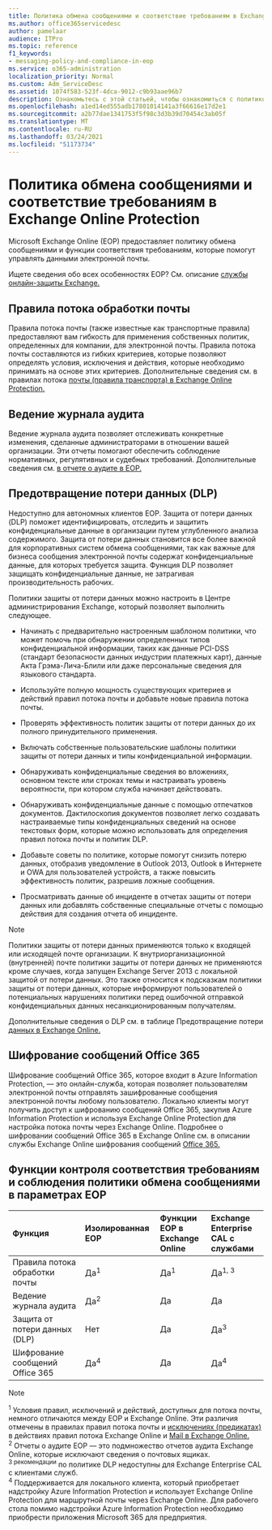 ```yaml
---
title: Политика обмена сообщениями и соответствие требованиям в Exchange Online Protection
ms.author: office365servicedesc
author: pamelaar
audience: ITPro
ms.topic: reference
f1_keywords:
- messaging-policy-and-compliance-in-eop
ms.service: o365-administration
localization_priority: Normal
ms.custom: Adm_ServiceDesc
ms.assetid: 1074f583-523f-4dca-9012-c9b93aae96b7
description: Ознакомьтесь с этой статьей, чтобы ознакомиться с политикой обмена сообщениями и функциями соответствия требованиям в Microsoft Exchange Online Защиты (EOP).
ms.openlocfilehash: a1ed14ed555adb17801014141a3f66616e17d2e1
ms.sourcegitcommit: a2b77dae1341753f5f98c3d3b39d70454c3ab05f
ms.translationtype: MT
ms.contentlocale: ru-RU
ms.lasthandoff: 03/24/2021
ms.locfileid: "51173734"
---
```

# <a name="messaging-policy-and-compliance-in-exchange-online-protection"></a>Политика обмена сообщениями и соответствие требованиям в Exchange Online Protection

Microsoft Exchange Online (EOP) предоставляет политику обмена сообщениями и функции соответствия требованиям, которые помогут управлять данными электронной почты.

Ищете сведения обо всех особенностях EOP? См. описание [службы онлайн-защиты Exchange.](exchange-online-protection-service-description.md)

## <a name="mail-flow-rules"></a>Правила потока обработки почты

Правила потока почты (также известные как транспортные правила) предоставляют вам гибкость для применения собственных политик, определенных для компании, для электронной почты. Правила потока почты составляются из гибких критериев, которые позволяют определять условия, исключения и действия, которые необходимо принимать на основе этих критериев. Дополнительные сведения см. в правилах потока [почты (правила транспорта) в Exchange Online Protection.](/microsoft-365/security/office-365-security/mail-flow-rules-transport-rules-0)

## <a name="audit-logging"></a>Ведение журнала аудита

Ведение журнала аудита позволяет отслеживать конкретные изменения, сделанные администраторами в отношении вашей организации. Эти отчеты помогают обеспечить соблюдение нормативных, регулятивных и судебных требований. Дополнительные сведения см. [в отчете о аудите в EOP.](/microsoft-365/security/office-365-security/auditing-reports-in-eop)

## <a name="data-loss-prevention-dlp"></a>Предотвращение потери данных (DLP)

Недоступно для автономных клиентов EOP. Защита от потери данных (DLP) поможет идентифицировать, отследить и защитить конфиденциальные данные в организации путем углубленного анализа содержимого. Защита от потери данных становится все более важной для корпоративных систем обмена сообщениями, так как важные для бизнеса сообщения электронной почты содержат конфиденциальные данные, для которых требуется защита. Функция DLP позволяет защищать конфиденциальные данные, не затрагивая производительность рабочих.

Политики защиты от потери данных можно настроить в Центре администрирования Exchange, который позволяет выполнить следующее.

- Начинать с предварительно настроенным шаблоном политики, что может помочь при обнаружении определенных типов конфиденциальной информации, таких как данные PCI-DSS (стандарт безопасности данных индустрии платежных карт), данные Акта Грэма-Лича-Блили или даже персональные сведения для языкового стандарта.

- Используйте полную мощность существующих критериев и действий правил потока почты и добавьте новые правила потока почты.

- Проверять эффективность политик защиты от потери данных до их полного принудительного применения.

- Включать собственные пользовательские шаблоны политики защиты от потери данных и типы конфиденциальной информации.

- Обнаруживать конфиденциальные сведения во вложениях, основном тексте или строках темы и настраивать уровень вероятности, при котором служба начинает действовать.

- Обнаруживать конфиденциальные данные с помощью отпечатков документов. Дактилоскопия документов позволяет легко создавать настраиваемые типы конфиденциальных сведений на основе текстовых форм, которые можно использовать для определения правил потока почты и политик DLP.

- Добавьте советы по политике, которые помогут снизить потерю данных, отобразив уведомление в Outlook 2013, Outlook в Интернете и OWA для пользователей устройств, а также повысить эффективность политик, разрешив ложные сообщения.

- Просматривать данные об инциденте в отчетах защиты от потери данных или добавлять собственные специальные отчеты с помощью действия для создания отчета об инциденте.

> [!NOTE]
> Политики защиты от потери данных применяются только к входящей или исходящей почте организации. К внутриорганизационной (внутренней) почте политики защиты от потери данных не применяются кроме случаев, когда запущен Exchange Server 2013 с локальной защитой от потери данных. Это также относится к подсказкам политики защиты от потери данных, которые информируют пользователей о потенциальных нарушениях политики перед ошибочной отправкой конфиденциальных данных несанкционированным получателям.

Дополнительные сведения о DLP см. в таблице Предотвращение потери [данных в Exchange Online.](/exchange/security-and-compliance/data-loss-prevention/data-loss-prevention)

## <a name="office-365-message-encryption"></a>Шифрование сообщений Office 365

Шифрование сообщений Office 365, которое входит в Azure Information Protection, — это онлайн-служба, которая позволяет пользователям электронной почты отправлять зашифрованные сообщения электронной почты любому пользователю. Локально клиенты могут получить доступ к шифрованию сообщений Office 365, закупив Azure Information Protection и используя Exchange Online Protection для настройка потока почты через Exchange Online. Подробнее о шифровании сообщений Office 365 в Exchange Online см. в описании службы Exchange Online шифрования сообщений [Office 365.](../exchange-online-service-description/message-policy-and-compliance.md#office-365-message-encryption)

## <a name="messaging-policy-and-compliance-features-across-eop-options"></a>Функции контроля соответствия требованиям и соблюдения политики обмена сообщениями в параметрах EOP

| Функция | Изолированная EOP | Функции EOP в <br/> Exchange Online | Exchange Enterprise <br/> CAL с службами |
|:-----|:-----|:-----|:-----|
|Правила потока обработки почты|Да<sup>1</sup>|Да<sup>1</sup>|Да<sup>1, 3</sup>|
|Ведение журнала аудита|Да<sup>2</sup>|Да|Да|
|Защита от потери данных (DLP)|Нет|Да|Да<sup>3</sup>|
|Шифрование сообщений Office 365|Да<sup>4</sup>|Да|Да<sup>4</sup>|

> [!NOTE]
> <sup>1</sup> Условия правил, исключений и действий, доступных для потока почты, немного отличаются между EOP и Exchange Online. Эти различия отмечены в правилах правил потока почты и [исключениях (предикатах)](/Exchange/security-and-compliance/mail-flow-rules/conditions-and-exceptions) в действиях правил потока Exchange Online и [Mail в Exchange Online.](/Exchange/security-and-compliance/mail-flow-rules/mail-flow-rule-actions) <br/>
> <sup>2</sup> Отчеты о аудите EOP — это подмножество отчетов аудита Exchange Online, которые исключают сведения о почтовых ящиках. <br/>
> <sup>3 рекомендации</sup> по политике DLP недоступны для Exchange Enterprise CAL с клиентами служб. <br/>
> <sup>4</sup> Поддерживается для локального клиента, который приобретает надстройку Azure Information Protection и использует Exchange Online Protection для маршрутной почты через Exchange Online. Для рабочего стола помимо надстройки Azure Information Protection необходимо приобрести приложения Microsoft 365 для предприятия. <br/>